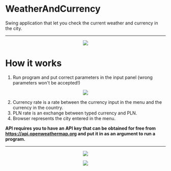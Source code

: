 # WeatherAndCurrency
Swing application that let you check the current weather and currency in the city. 

<hr>

<p align="center">
  <img src=https://user-images.githubusercontent.com/74014874/162787457-33b5fe0d-2d92-488e-898d-a14fb5d6a928.png
   >
</p>



# How it works

  1. Run program and put correct parameters in the input panel (wrong parameters won't be accepted!)

<p align="center">
  <img src=https://user-images.githubusercontent.com/74014874/162787885-5a6fc21e-a2ca-412b-b029-8abe7cfdac0a.png
   >
</p>

  2. Currency rate is a rate between the currency input in the menu and the currency in the country.
  3. PLN rate is an exchange between typed currency and PLN.
  4. Browser represents the city entered in the menu.

  **API requires you to have an API key that can be obtained for free from https://api.openweathermap.org and put it in as an argument to run a program.**

<hr>

<p align="center">
  <img src= https://user-images.githubusercontent.com/74014874/162789759-c3b03760-0729-459b-a219-a9439c30a0ed.png
   >
</p>

<p align="center">
  <img src= https://user-images.githubusercontent.com/74014874/162789941-03b13278-b7e4-46f1-898f-89a34d096e9f.png
   >
</p>


  

